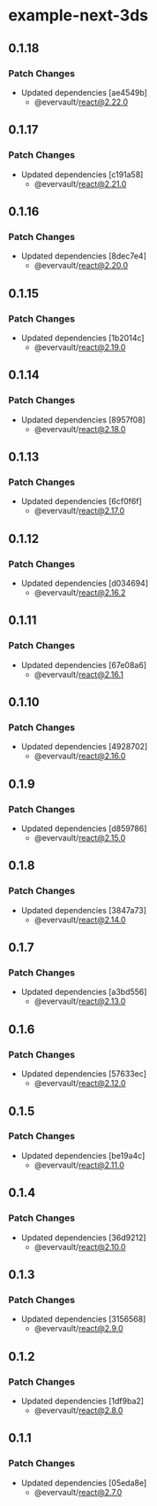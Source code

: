 # example-next-3ds

## 0.1.18

### Patch Changes

- Updated dependencies [ae4549b]
  - @evervault/react@2.22.0

## 0.1.17

### Patch Changes

- Updated dependencies [c191a58]
  - @evervault/react@2.21.0

## 0.1.16

### Patch Changes

- Updated dependencies [8dec7e4]
  - @evervault/react@2.20.0

## 0.1.15

### Patch Changes

- Updated dependencies [1b2014c]
  - @evervault/react@2.19.0

## 0.1.14

### Patch Changes

- Updated dependencies [8957f08]
  - @evervault/react@2.18.0

## 0.1.13

### Patch Changes

- Updated dependencies [6cf0f6f]
  - @evervault/react@2.17.0

## 0.1.12

### Patch Changes

- Updated dependencies [d034694]
  - @evervault/react@2.16.2

## 0.1.11

### Patch Changes

- Updated dependencies [67e08a6]
  - @evervault/react@2.16.1

## 0.1.10

### Patch Changes

- Updated dependencies [4928702]
  - @evervault/react@2.16.0

## 0.1.9

### Patch Changes

- Updated dependencies [d859786]
  - @evervault/react@2.15.0

## 0.1.8

### Patch Changes

- Updated dependencies [3847a73]
  - @evervault/react@2.14.0

## 0.1.7

### Patch Changes

- Updated dependencies [a3bd556]
  - @evervault/react@2.13.0

## 0.1.6

### Patch Changes

- Updated dependencies [57633ec]
  - @evervault/react@2.12.0

## 0.1.5

### Patch Changes

- Updated dependencies [be19a4c]
  - @evervault/react@2.11.0

## 0.1.4

### Patch Changes

- Updated dependencies [36d9212]
  - @evervault/react@2.10.0

## 0.1.3

### Patch Changes

- Updated dependencies [3156568]
  - @evervault/react@2.9.0

## 0.1.2

### Patch Changes

- Updated dependencies [1df9ba2]
  - @evervault/react@2.8.0

## 0.1.1

### Patch Changes

- Updated dependencies [05eda8e]
  - @evervault/react@2.7.0
